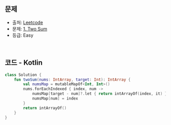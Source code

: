 ## 문제

- 출처: [Leetcode](https://leetcode.com/problemset/all/)
- 문제: [1. Two Sum](https://leetcode.com/problems/two-sum/)
- 등급: Easy

<br>

## 코드 - Kotlin

```kt
class Solution {
    fun twoSum(nums: IntArray, target: Int): IntArray {
        val numsMap = mutableMapOf<Int, Int>()
        nums.forEachIndexed { index, num ->
            numsMap[target - num]?.let { return intArrayOf(index, it) }
            numsMap[num] = index
        }
        return intArrayOf()
    }
}
```

[//]: # (<br>)

[//]: # (### 해설)
